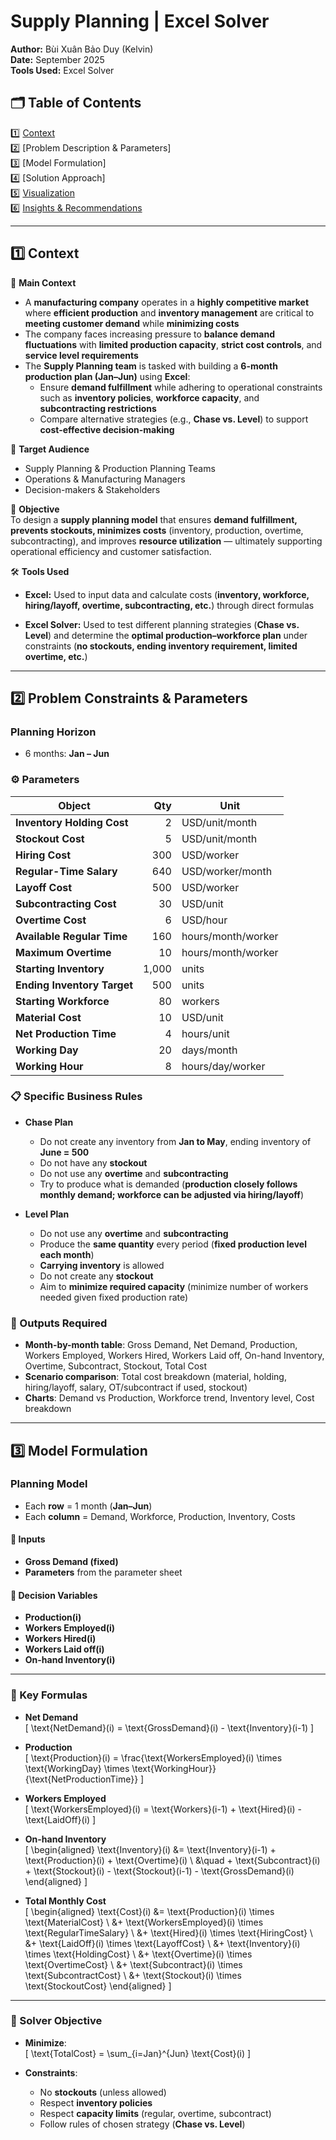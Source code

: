 # Supply Planning | Excel Solver  

**Author:** Bùi Xuân Bảo Duy (Kelvin)  
**Date:** September 2025  
**Tools Used:** Excel Solver  

## 🗂️ Table of Contents
1️⃣ [Context](#context)  
2️⃣ [Problem Description & Parameters]  
3️⃣ [Model Formulation]  
4️⃣ [Solution Approach]  
5️⃣ [Visualization](#visualization)  
6️⃣ [Insights & Recommendations](#insights--recommendations)  

---

## 1️⃣ Context

📘 **Main Context**  
- A **manufacturing company** operates in a **highly competitive market** where **efficient production** and **inventory management** are critical to **meeting customer demand** while **minimizing costs**  
- The company faces increasing pressure to **balance demand fluctuations** with **limited production capacity**, **strict cost controls**, and **service level requirements**  
- The **Supply Planning team** is tasked with building a **6-month production plan (Jan–Jun)** using **Excel**:  
  - Ensure **demand fulfillment** while adhering to operational constraints such as **inventory policies**, **workforce capacity**, and **subcontracting restrictions**  
  - Compare alternative strategies (e.g., **Chase vs. Level**) to support **cost-effective decision-making**  

👥 **Target Audience**  
- Supply Planning & Production Planning Teams  
- Operations & Manufacturing Managers  
- Decision-makers & Stakeholders  

🎯 **Objective**  
To design a **supply planning model** that ensures **demand fulfillment, prevents stockouts, minimizes costs** (inventory, production, overtime, subcontracting), and improves **resource utilization** — ultimately supporting operational efficiency and customer satisfaction.  

🛠️ **Tools Used**  
- **Excel:** Used to input data and calculate costs (**inventory, workforce, hiring/layoff, overtime, subcontracting, etc.**) through direct formulas  

- **Excel Solver:** Used to test different planning strategies (**Chase vs. Level**) and determine the **optimal production–workforce plan** under constraints (**no stockouts, ending inventory requirement, limited overtime, etc.**)

---

## 2️⃣ Problem Constraints & Parameters  
### Planning Horizon  
- 6 months: **Jan – Jun**  

### ⚙️ Parameters

| **Object**              | **Qty** | **Unit**           |
| ----------------------- | ------: | ------------------ |
| **Inventory Holding Cost**  |       2 | USD/unit/month     |
| **Stockout Cost**           |       5 | USD/unit/month     |
| **Hiring Cost**             |     300 | USD/worker         |
| **Regular-Time Salary**     |     640 | USD/worker/month   |
| **Layoff Cost**             |     500 | USD/worker         |
| **Subcontracting Cost**     |      30 | USD/unit           |
| **Overtime Cost**           |       6 | USD/hour           |
| **Available Regular Time**  |     160 | hours/month/worker |
| **Maximum Overtime**        |      10 | hours/month/worker |
| **Starting Inventory**      |   1,000 | units              |
| **Ending Inventory Target** |     500 | units              |
| **Starting Workforce**      |      80 | workers            |
| **Material Cost**           |      10 | USD/unit           |
| **Net Production Time**     |       4 | hours/unit         |
| **Working Day**             |      20 | days/month         |
| **Working Hour**            |       8 | hours/day/worker   |

### 📋 Specific Business Rules  

- **Chase Plan**  
  - Do not create any inventory from **Jan to May**, ending inventory of **June = 500**  
  - Do not have any **stockout**  
  - Do not use any **overtime** and **subcontracting**  
  - Try to produce what is demanded (**production closely follows monthly demand; workforce can be adjusted via hiring/layoff**)  

- **Level Plan**  
  - Do not use any **overtime** and **subcontracting**  
  - Produce the **same quantity** every period (**fixed production level each month**)  
  - **Carrying inventory** is allowed  
  - Do not create any **stockout**  
  - Aim to **minimize required capacity** (minimize number of workers needed given fixed production rate)  

### 🔎 Outputs Required  
- **Month-by-month table**: Gross Demand, Net Demand, Production, Workers Employed, Workers Hired, Workers Laid off, On-hand Inventory, Overtime, Subcontract, Stockout, Total Cost  
- **Scenario comparison**: Total cost breakdown (material, holding, hiring/layoff, salary, OT/subcontract if used, stockout)  
- **Charts**: Demand vs Production, Workforce trend, Inventory level, Cost breakdown

---

## 3️⃣ Model Formulation  
### Planning Model  

- Each **row** = 1 month (**Jan–Jun**)  
- Each **column** = Demand, Workforce, Production, Inventory, Costs  

#### 🔹 Inputs
- **Gross Demand (fixed)**  
- **Parameters** from the parameter sheet  

#### 🔹 Decision Variables
- **Production(i)**  
- **Workers Employed(i)**  
- **Workers Hired(i)**  
- **Workers Laid off(i)**  
- **On-hand Inventory(i)**  

---

### 🔹 Key Formulas

- **Net Demand**  
  \[
  \text{NetDemand}(i) = \text{GrossDemand}(i) - \text{Inventory}(i-1)
  \]

- **Production**  
  \[
  \text{Production}(i) = \frac{\text{WorkersEmployed}(i) \times \text{WorkingDay} \times \text{WorkingHour}}{\text{NetProductionTime}}
  \]

- **Workers Employed**  
  \[
  \text{WorkersEmployed}(i) = \text{Workers}(i-1) + \text{Hired}(i) - \text{LaidOff}(i)
  \]

- **On-hand Inventory**  
  \[
  \begin{aligned}
  \text{Inventory}(i) &= \text{Inventory}(i-1) + \text{Production}(i) + \text{Overtime}(i) \\
  &\quad + \text{Subcontract}(i) + \text{Stockout}(i) - \text{Stockout}(i-1) - \text{GrossDemand}(i)
  \end{aligned}
  \]

- **Total Monthly Cost**  
  \[
  \begin{aligned}
  \text{Cost}(i) &= \text{Production}(i) \times \text{MaterialCost} \\
  &+ \text{WorkersEmployed}(i) \times \text{RegularTimeSalary} \\
  &+ \text{Hired}(i) \times \text{HiringCost} \\
  &+ \text{LaidOff}(i) \times \text{LayoffCost} \\
  &+ \text{Inventory}(i) \times \text{HoldingCost} \\
  &+ \text{Overtime}(i) \times \text{OvertimeCost} \\
  &+ \text{Subcontract}(i) \times \text{SubcontractCost} \\
  &+ \text{Stockout}(i) \times \text{StockoutCost}
  \end{aligned}
  \]

---

### 🔹 Solver Objective
- **Minimize**:  
  \[
  \text{TotalCost} = \sum_{i=Jan}^{Jun} \text{Cost}(i)
  \]

- **Constraints**:  
  - No **stockouts** (unless allowed)  
  - Respect **inventory policies**  
  - Respect **capacity limits** (regular, overtime, subcontract)  
  - Follow rules of chosen strategy (**Chase vs. Level**)  


